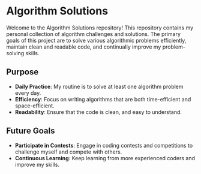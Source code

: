 # Algorithm Solutions

Welcome to the Algorithm Solutions repository! This repository contains my personal collection of algorithm challenges and solutions. The primary goals of this project are to solve various algorithmic problems efficiently, maintain clean and readable code, and continually improve my problem-solving skills.

## Purpose

- **Daily Practice**: My routine is to solve at least one algorithm problem every day.
- **Efficiency**: Focus on writing algorithms that are both time-efficient and space-efficient.
- **Readability**: Ensure that the code is clean, and easy to understand.

## Future Goals

- **Participate in Contests**: Engage in coding contests and competitions to challenge myself and compete with others.
- **Continuous Learning**: Keep learning from more experienced coders and improve my skills.
